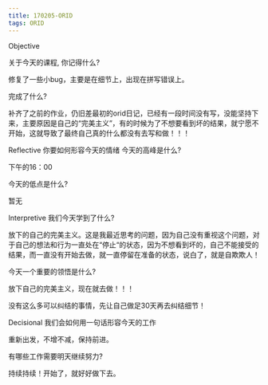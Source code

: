 ```yaml
---
title: 170205-ORID
tags: ORID
---
```


Objective

关于今天的课程, 你记得什么?

修复了一些小bug，主要是在细节上，出现在拼写错误上。

完成了什么?

补齐了之前的作业，仍旧差最初的orid日记，已经有一段时间没有写，没能坚持下来，主要原因是自己的“完美主义”，有的时候为了不想要看到坏的结果，就宁愿不开始，这就导致了最终自己真的什么都没有去写和做！！！



Reflective
你要如何形容今天的情绪
今天的高峰是什么?

下午的16：00

今天的低点是什么?

暂无

Interpretive
我们今天学到了什么?

放下的自己的完美主义。这是我最近思考的问题，因为自己没有重视这个问题，对于自己的想法和行为一直处在“停止“的状态，因为不想看到坏的，自己不能接受的结果，而一直没有开始去做，就一直停留在准备的状态，说白了，就是自欺欺人！



今天一个重要的领悟是什么?

放下自己的完美主义，现在就去做！！！

没有这么多可以纠结的事情，先让自己做足30天再去纠结细节！

Decisional
我们会如何用一句话形容今天的工作

重新出发，不增不减，保持前进。

有哪些工作需要明天继续努力?

持续持续！开始了，就好好做下去。
